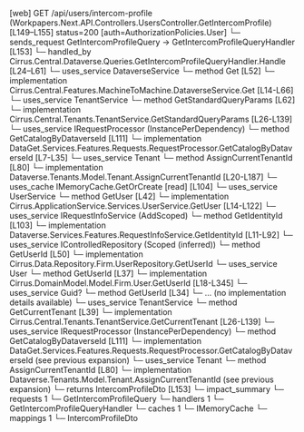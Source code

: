 [web] GET /api/users/intercom-profile  (Workpapers.Next.API.Controllers.UsersController.GetIntercomProfile)  [L149–L155] status=200 [auth=AuthorizationPolicies.User]
  └─ sends_request GetIntercomProfileQuery -> GetIntercomProfileQueryHandler [L153]
    └─ handled_by Cirrus.Central.Dataverse.Queries.GetIntercomProfileQueryHandler.Handle [L24–L61]
      └─ uses_service DataverseService
        └─ method Get [L52]
          └─ implementation Cirrus.Central.Features.MachineToMachine.DataverseService.Get [L14-L66]
            └─ uses_service TenantService
              └─ method GetStandardQueryParams [L62]
                └─ implementation Cirrus.Central.Tenants.TenantService.GetStandardQueryParams [L26-L139]
                  └─ uses_service IRequestProcessor (InstancePerDependency)
                    └─ method GetCatalogByDataverseId [L111]
                      └─ implementation DataGet.Services.Features.Requests.RequestProcessor.GetCatalogByDataverseId [L7-L35]
                  └─ uses_service Tenant
                    └─ method AssignCurrentTenantId [L80]
                      └─ implementation Dataverse.Tenants.Model.Tenant.AssignCurrentTenantId [L20-L187]
                  └─ uses_cache IMemoryCache.GetOrCreate [read] [L104]
      └─ uses_service UserService
        └─ method GetUser [L42]
          └─ implementation Cirrus.ApplicationService.Services.UserService.GetUser [L14-L122]
            └─ uses_service IRequestInfoService (AddScoped)
              └─ method GetIdentityId [L103]
                └─ implementation Dataverse.Services.Features.RequestInfoService.GetIdentityId [L11-L92]
            └─ uses_service IControlledRepository<User> (Scoped (inferred))
              └─ method GetUserId [L50]
                └─ implementation Cirrus.Data.Repository.Firm.UserRepository.GetUserId
            └─ uses_service User
              └─ method GetUserId [L37]
                └─ implementation Cirrus.DomainModel.Model.Firm.User.GetUserId [L18-L345]
            └─ uses_service Guid?
              └─ method GetUserId [L34]
                └─ ... (no implementation details available)
      └─ uses_service TenantService
        └─ method GetCurrentTenant [L39]
          └─ implementation Cirrus.Central.Tenants.TenantService.GetCurrentTenant [L26-L139]
            └─ uses_service IRequestProcessor (InstancePerDependency)
              └─ method GetCatalogByDataverseId [L111]
                └─ implementation DataGet.Services.Features.Requests.RequestProcessor.GetCatalogByDataverseId (see previous expansion)
            └─ uses_service Tenant
              └─ method AssignCurrentTenantId [L80]
                └─ implementation Dataverse.Tenants.Model.Tenant.AssignCurrentTenantId (see previous expansion)
  └─ returns IntercomProfileDto [L153]
  └─ impact_summary
    └─ requests 1
      └─ GetIntercomProfileQuery
    └─ handlers 1
      └─ GetIntercomProfileQueryHandler
    └─ caches 1
      └─ IMemoryCache
    └─ mappings 1
      └─ IntercomProfileDto

